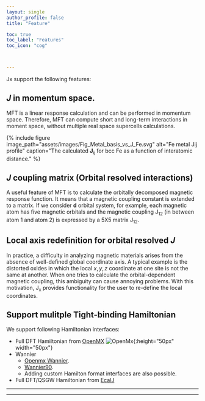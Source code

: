 ```yaml
---
layout: single
author_profile: false
title: "Feature"

toc: true
toc_label: "Features"
toc_icon: "cog"



---
```



Jx support the following features:

## *J* in momentum space.

MFT is a linear response calculation and can be performed in momentum space.
Therefore, MFT can compute short and long-term interactions in moment space, without multiple real space supercells calculations.


{% include figure image_path="assets/images/Fig_Metal_basis_vs_J_Fe.svg" alt="Fe metal Jij profile" caption="The calculated **J**<sub>ij</sub> for bcc Fe as a function of interatomic distance." %}


## *J* coupling matrix (Orbital resolved interactions)


A useful feature of MFT is to calculate the orbitally decomposed magnetic response function. <!---\cite{kvashnin_exchange_2015,yoon_reliability_2018}. --->
It means that a magnetic coupling constant is extended to a matrix. If we consider **d** orbital system, for example, each magnetic atom has five magnetic orbitals and the magnetic coupling J<sub>12</sub> (in between atom 1 and atom 2) is expressed by a 5X5 matrix J<sub>12</sub>.

## Local axis redefinition for orbital resolved *J*

In practice, a difficulty in analyzing magnetic materials arises from the absence of well-defined global coordinate axis. 
A typical example is the distorted oxides in which the local $x,y,z$ coordinate at one site is not the same at another. When one tries to calculate the orbital-dependent magnetic coupling, this ambiguity can cause annoying problems. With this motivation, $\mathsf{J_x}$ provides functionality for the user to re-define the local coordinates.


## Support mulitple Tight-binding Hamiltonian

We support following Hamiltonian interfaces:
* Full DFT Hamiltonian from [OpenMX](http://www.openmx-square.org/) ![OpenMx](http://www.openmx-square.org/OpenMX_LOGO_S.PNG){:height="50px" width="50px"}
* Wannier
    * [Openmx Wannier](http://www.openmx-square.org/openmx_man3.7/node109.html).
    * [Wannier90](http://www.wannier.org/).
    * Adding custom Hamilton format interfaces are also possible.
* Full DFT/QSGW Hamiltonian from [EcalJ](https://github.com/tkotani/ecalj)

---
<!--- 
feature_row:
  - image_path: assets/images/Fig_Metal_basis_vs_J_Fe.svg
    alt: "placeholder image 1"
    title: "Placeholder 1"
    excerpt: "This is some sample content that goes here with **Markdown** formatting."
  - image_path: /assets/images/unsplash-gallery-image-2-th.jpg
    alt: "placeholder image 2"
    title: "Placeholder 2"
    excerpt: "This is some sample content that goes here with **Markdown** formatting."
    url: "#test-link"
    btn_label: "Read More"
    btn_class: "btn--inverse"
  - image_path: /assets/images/unsplash-gallery-image-3-th.jpg
    title: "Placeholder 3"
    excerpt: "This is some sample content that goes here with **Markdown** formatting."

{% include feature_row %} 
--->
---
